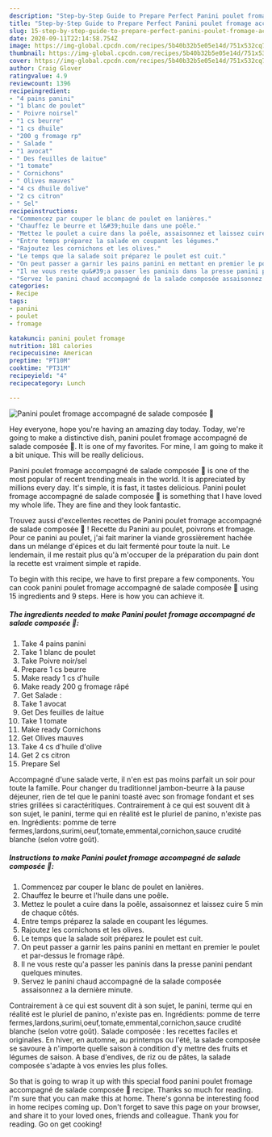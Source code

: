 ```yaml
---
description: "Step-by-Step Guide to Prepare Perfect Panini poulet fromage accompagné de salade composée 🍴"
title: "Step-by-Step Guide to Prepare Perfect Panini poulet fromage accompagné de salade composée 🍴"
slug: 15-step-by-step-guide-to-prepare-perfect-panini-poulet-fromage-accompagne-de-salade-composee
date: 2020-09-11T22:14:58.754Z
image: https://img-global.cpcdn.com/recipes/5b40b32b5e05e14d/751x532cq70/panini-poulet-fromage-accompagne-de-salade-composee-🍴-photo-principale-de-la-recette.jpg
thumbnail: https://img-global.cpcdn.com/recipes/5b40b32b5e05e14d/751x532cq70/panini-poulet-fromage-accompagne-de-salade-composee-🍴-photo-principale-de-la-recette.jpg
cover: https://img-global.cpcdn.com/recipes/5b40b32b5e05e14d/751x532cq70/panini-poulet-fromage-accompagne-de-salade-composee-🍴-photo-principale-de-la-recette.jpg
author: Craig Glover
ratingvalue: 4.9
reviewcount: 1396
recipeingredient:
- "4 pains panini"
- "1 blanc de poulet"
- " Poivre noirsel"
- "1 cs beurre"
- "1 cs dhuile"
- "200 g fromage rp"
- " Salade "
- "1 avocat"
- " Des feuilles de laitue"
- "1 tomate"
- " Cornichons"
- " Olives mauves"
- "4 cs dhuile dolive"
- "2 cs citron"
- " Sel"
recipeinstructions:
- "Commencez par couper le blanc de poulet en lanières."
- "Chauffez le beurre et l&#39;huile dans une poêle."
- "Mettez le poulet a cuire dans la poêle, assaisonnez et laissez cuire 5 min de chaque côtés."
- "Entre temps préparez la salade en coupant les légumes."
- "Rajoutez les cornichons et les olives."
- "Le temps que la salade soit préparez le poulet est cuit."
- "On peut passer a garnir les pains panini en mettant en premier le poulet et par-dessus le fromage râpé."
- "Il ne vous reste qu&#39;a passer les paninis dans la presse panini pendant quelques minutes."
- "Servez le panini chaud accompagné de la salade composée assaisonnez a la dernière minute."
categories:
- Recipe
tags:
- panini
- poulet
- fromage

katakunci: panini poulet fromage 
nutrition: 181 calories
recipecuisine: American
preptime: "PT10M"
cooktime: "PT31M"
recipeyield: "4"
recipecategory: Lunch

---
```



![Panini poulet fromage accompagné de salade composée 🍴](https://img-global.cpcdn.com/recipes/5b40b32b5e05e14d/751x532cq70/panini-poulet-fromage-accompagne-de-salade-composee-🍴-photo-principale-de-la-recette.jpg)

Hey everyone, hope you're having an amazing day today. Today, we're going to make a distinctive dish, panini poulet fromage accompagné de salade composée 🍴. It is one of my favorites. For mine, I am going to make it a bit unique. This will be really delicious.

Panini poulet fromage accompagné de salade composée 🍴 is one of the most popular of recent trending meals in the world. It is appreciated by millions every day. It's simple, it is fast, it tastes delicious. Panini poulet fromage accompagné de salade composée 🍴 is something that I have loved my whole life. They are fine and they look fantastic.

Trouvez aussi d&#39;excellentes recettes de Panini poulet fromage accompagné de salade composée 🍴 ! Recette du Panini au poulet, poivrons et fromage. Pour ce panini au poulet, j&#39;ai fait mariner la viande grossièrement hachée dans un mélange d&#39;épices et du lait fermenté pour toute la nuit. Le lendemain, il me restait plus qu&#39;à m&#39;occuper de la préparation du pain dont la recette est vraiment simple et rapide.


To begin with this recipe, we have to first prepare a few components. You can cook panini poulet fromage accompagné de salade composée 🍴 using 15 ingredients and 9 steps. Here is how you can achieve it.

<!--inarticleads1-->

##### The ingredients needed to make Panini poulet fromage accompagné de salade composée 🍴:

1. Take 4 pains panini
1. Take 1 blanc de poulet
1. Take  Poivre noir/sel
1. Prepare 1 cs beurre
1. Make ready 1 cs d&#39;huile
1. Make ready 200 g fromage râpé
1. Get  Salade :
1. Take 1 avocat
1. Get  Des feuilles de laitue
1. Take 1 tomate
1. Make ready  Cornichons
1. Get  Olives mauves
1. Take 4 cs d&#39;huile d&#39;olive
1. Get 2 cs citron
1. Prepare  Sel


Accompagné d&#39;une salade verte, il n&#39;en est pas moins parfait un soir pour toute la famille. Pour changer du traditionnel jambon-beurre à la pause déjeuner, rien de tel que le panini toasté avec son fromage fondant et ses stries grillées si caractéritiques. Contrairement à ce qui est souvent dit à son sujet, le panini, terme qui en réalité est le pluriel de panino, n&#39;existe pas en. Ingrédients: pomme de terre fermes,lardons,surimi,oeuf,tomate,emmental,cornichon,sauce crudité blanche (selon votre goût). 

<!--inarticleads2-->

##### Instructions to make Panini poulet fromage accompagné de salade composée 🍴:

1. Commencez par couper le blanc de poulet en lanières.
1. Chauffez le beurre et l&#39;huile dans une poêle.
1. Mettez le poulet a cuire dans la poêle, assaisonnez et laissez cuire 5 min de chaque côtés.
1. Entre temps préparez la salade en coupant les légumes.
1. Rajoutez les cornichons et les olives.
1. Le temps que la salade soit préparez le poulet est cuit.
1. On peut passer a garnir les pains panini en mettant en premier le poulet et par-dessus le fromage râpé.
1. Il ne vous reste qu&#39;a passer les paninis dans la presse panini pendant quelques minutes.
1. Servez le panini chaud accompagné de la salade composée assaisonnez a la dernière minute.


Contrairement à ce qui est souvent dit à son sujet, le panini, terme qui en réalité est le pluriel de panino, n&#39;existe pas en. Ingrédients: pomme de terre fermes,lardons,surimi,oeuf,tomate,emmental,cornichon,sauce crudité blanche (selon votre goût). Salade composée : les recettes faciles et originales. En hiver, en automne, au printemps ou l&#39;été, la salade composée se savoure à n&#39;importe quelle saison à condition d&#39;y mettre des fruits et légumes de saison. A base d&#39;endives, de riz ou de pâtes, la salade composée s&#39;adapte à vos envies les plus folles. 

So that is going to wrap it up with this special food panini poulet fromage accompagné de salade composée 🍴 recipe. Thanks so much for reading. I'm sure that you can make this at home. There's gonna be interesting food in home recipes coming up. Don't forget to save this page on your browser, and share it to your loved ones, friends and colleague. Thank you for reading. Go on get cooking!
